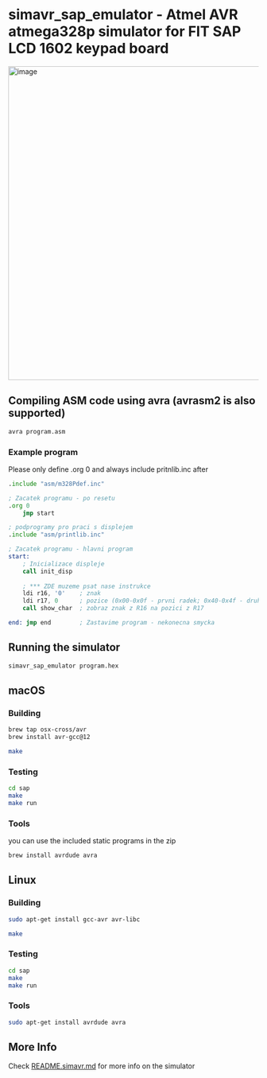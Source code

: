 simavr_sap_emulator - Atmel AVR atmega328p simulator for FIT SAP LCD 1602 keypad board
======

<img width="631" alt="image" src="https://github.com/EETagent/simavr-sap-experiment/assets/20557318/ef75870d-84ce-4088-942b-073e04b58874">

## Compiling ASM code using avra (avrasm2 is also supported)

```sh
avra program.asm
```

### Example program

Please only define .org 0 and always include pritnlib.inc after

```asm
.include "asm/m328Pdef.inc"

; Zacatek programu - po resetu
.org 0
    jmp start

; podprogramy pro praci s displejem
.include "asm/printlib.inc"

; Zacatek programu - hlavni program
start:
    ; Inicializace displeje
    call init_disp
    
    ; *** ZDE muzeme psat nase instrukce
    ldi r16, '0'    ; znak
    ldi r17, 0      ; pozice (0x00-0x0f - prvni radek; 0x40-0x4f - druhy radek)
    call show_char  ; zobraz znak z R16 na pozici z R17

end: jmp end        ; Zastavime program - nekonecna smycka
```

## Running the simulator

```sh
simavr_sap_emulator program.hex
```

## macOS

### Building

```sh
brew tap osx-cross/avr
brew install avr-gcc@12
```

```sh
make
```

### Testing

```sh
cd sap
make
make run

```

### Tools

you can use the included static programs in the zip

```sh
brew install avrdude avra
```

## Linux

### Building

```sh
sudo apt-get install gcc-avr avr-libc
```

```sh
make
```

### Testing

```sh
cd sap
make
make run
```

### Tools

```sh
sudo apt-get install avrdude avra
```

## More Info

Check [README.simavr.md](https://github.com/EETagent/simavr-sap-experiment/blob/master/README.simavr.md) for more info on the simulator
